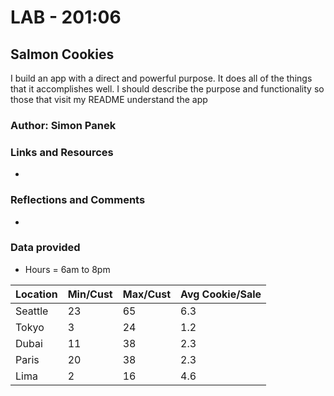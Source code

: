 # LAB - 201:06

## Salmon Cookies

I build an app with a direct and powerful purpose. It does all of the things that it accomplishes well. I should describe the purpose and functionality so those that visit my README understand the app

### Author: Simon Panek

### Links and Resources

* 

### Reflections and Comments

* 

### Data provided

- Hours = 6am to 8pm

Location | Min/Cust | Max/Cust | Avg Cookie/Sale
---|---|---|---
Seattle | 23 | 65 | 6.3
Tokyo | 3 | 24 | 1.2
Dubai | 11 | 38 | 2.3
Paris | 20 | 38 | 2.3
Lima | 2 | 16 | 4.6

